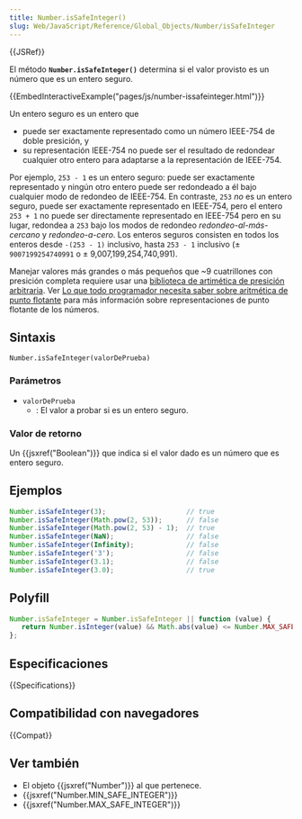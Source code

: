 ```yaml
---
title: Number.isSafeInteger()
slug: Web/JavaScript/Reference/Global_Objects/Number/isSafeInteger
---
```


{{JSRef}}

El método **`Number.isSafeInteger()`** determina si el valor provisto es un número que es un entero seguro.

{{EmbedInteractiveExample("pages/js/number-issafeinteger.html")}}

Un entero seguro es un entero que

- puede ser exactamente representado como un número IEEE-754 de doble presición, y
- su representación IEEE-754 no puede ser el resultado de redondear cualquier otro entero para adaptarse a la representación de IEEE-754.

Por ejemplo, `253 - 1` es un entero seguro: puede ser exactamente representado y ningún otro entero puede ser redondeado a él bajo cualquier modo de redondeo de IEEE-754. En contraste, `253` _no_ es un entero seguro, puede ser exactamente representado en IEEE-754, pero el entero `253 + 1` no puede ser directamente representado en IEEE-754 pero en su lugar, redondea a `253` bajo los modos de redondeo _redondeo-al-más-cercano_ y _redondeo-a-cero_. Los enteros seguros consisten en todos los enteros desde `-(253 - 1)` inclusivo, hasta `253 - 1` inclusivo (± `9007199254740991` o ± 9,007,199,254,740,991).

Manejar valores más grandes o más pequeños que \~9 cuatrillones con presición completa requiere usar una [biblioteca de artimética de presición arbitraria](https://en.wikipedia.org/wiki/Arbitrary-precision_arithmetic). Ver [Lo que todo programador necesita saber sobre aritmética de punto flotante](http://floating-point-gui.de/) para más información sobre representaciones de punto flotante de los números.

## Sintaxis

```
Number.isSafeInteger(valorDePrueba)
```

### Parámetros

- `valorDePrueba`
  - : El valor a probar si es un entero seguro.

### Valor de retorno

Un {{jsxref("Boolean")}} que indica si el valor dado es un número que es entero seguro.

## Ejemplos

```js
Number.isSafeInteger(3);                    // true
Number.isSafeInteger(Math.pow(2, 53));      // false
Number.isSafeInteger(Math.pow(2, 53) - 1);  // true
Number.isSafeInteger(NaN);                  // false
Number.isSafeInteger(Infinity);             // false
Number.isSafeInteger('3');                  // false
Number.isSafeInteger(3.1);                  // false
Number.isSafeInteger(3.0);                  // true
```

## Polyfill

```js
Number.isSafeInteger = Number.isSafeInteger || function (value) {
   return Number.isInteger(value) && Math.abs(value) <= Number.MAX_SAFE_INTEGER;
};
```

## Especificaciones

{{Specifications}}

## Compatibilidad con navegadores

{{Compat}}

## Ver también

- El objeto {{jsxref("Number")}} al que pertenece.
- {{jsxref("Number.MIN_SAFE_INTEGER")}}
- {{jsxref("Number.MAX_SAFE_INTEGER")}}
